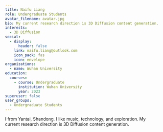 ```yaml
---
title: Naifu Liang
role: Undergraduate Students
avatar_filename: avatar.jpg
bio: My current research direction is 3D Diffusion content generation.
interests:
  - 3D Diffusion
social:
  - display:
      header: false
    link: naifu.liang@outlook.com
    icon_pack: fas
    icon: envelope
organizations:
  - name: Wuhan University
education:
  courses:
    - course: Undergraduate
      institution: Wuhan University
      year: 2023
superuser: false
user_groups:
  - Undergraduate Students
---
```

I  from Yantai, Shandong. I like music, technology, and exploration. My current research direction is 3D Diffusion content generation.